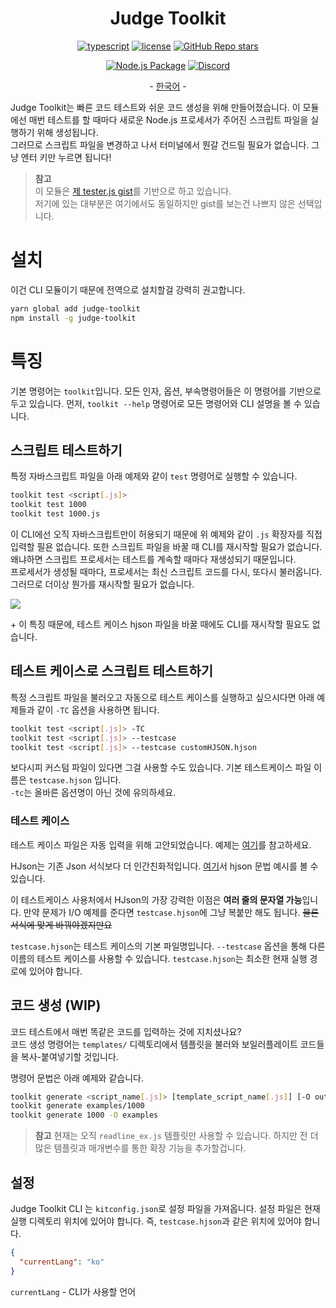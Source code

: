 <h1 align="center">Judge Toolkit</h1>
<div align="center">

[![typescript](https://img.shields.io/badge/TypeScript-3178C6?logo=TypeScript&logoColor=white)](https://www.typescriptlang.org/)
[![license](https://img.shields.io/badge/license-MIT-critical)](https://github.com/Sharlottes/judgekit/blob/master/LICENSE)
[![GitHub Repo stars](https://img.shields.io/github/stars/sharlottes/judgekit?label=Please%20star%20me%21&style=social)](https://github.com/sharlottes/judgekit/stargazers)

[![Node.js Package](https://github.com/Sharlottes/judgekit/actions/workflows/publish.yml/badge.svg)](https://github.com/Sharlottes/judgekit/actions/workflows/publish.yml)
[![Discord](https://img.shields.io/badge/Sharlotte%230018-7289DA?logo=discord&logoColor=white&style=flat-square)](https://discordapp.com/users/473072758629203980)

\- [한국어](https://github.com/Sharlottes/judgekit/blob/master/readmes/README_ko.md) \-

</div>

Judge Toolkit는 빠른 코드 테스트와 쉬운 코드 생성을 위해 만들어졌습니다.
이 모듈에선 매번 테스트를 할 때마다 새로운 Node.js 프로세서가 주어진 스크립트 파일을 실행하기 위해 생성됩니다.  
그러므로 스크립트 파일을 변경하고 나서 터미널에서 뭔갈 건드릴 필요가 없습니다. 그냥 엔터 키만 누르면 됩니다!

> **참고**  
> 이 모듈은 [제 tester.js gist](https://gist.github.com/Sharlottes/b2332b88695d11686dab5b9248c433da)를 기반으로 하고 있습니다.  
> 저기에 있는 대부분은 여기에서도 동일하지만 gist를 보는건 나쁘지 않은 선택입니다.

# 설치

이건 CLI 모듈이기 때문에 전역으로 설치할걸 강력히 권고합니다.

```bash
yarn global add judge-toolkit
npm install -g judge-toolkit
```

# 특징

기본 명령어는 `toolkit`입니다. 모든 인자, 옵션, 부속명령어들은 이 명령어를 기반으로 두고 있습니다.
먼저, `toolkit --help` 명령어로 모든 명령어와 CLI 설명을 볼 수 있습니다.

## 스크립트 테스트하기

특정 자바스크립트 파일을 아래 예제와 같이 `test` 명령어로 실행할 수 있습니다.

```bash
toolkit test <script[.js]>
toolkit test 1000
toolkit test 1000.js
```

이 CLI에선 오직 자바스크립트만이 허용되기 때문에 위 예제와 같이 `.js` 확장자를 직접 입력할 필욘 없습니다. 또한 스크립트 파일을 바꿀 때 CLI를 재시작할 필요가 없습니다. 왜냐하면 스크립트 프로세서는 테스트를 계속할 때마다 재생성되기 때문입니다.  
프로세서가 생성될 때마다, 프로세서는 최신 스크립트 코드를 다시, 또다시 불러옵니다. 그러므로 더이상 뭔가를 재시작할 필요가 없습니다.

![](https://i.imgur.com/pMkrByK.gif)

\+ 이 특징 때문에, 테스트 케이스 hjson 파일을 바꿀 때에도 CLI를 재시작할 필요도 없습니다.

## 테스트 케이스로 스크립트 테스트하기

특정 스크립트 파일을 불러오고 자동으로 테스트 케이스를 실행하고 싶으시다면 아래 예제들과 같이 `-TC` 옵션을 사용하면 됩니다.

```bash
toolkit test <script[.js]> -TC
toolkit test <script[.js]> --testcase
toolkit test <script[.js]> --testcase customHJSON.hjson
```

보다시피 커스텀 파일이 있다면 그걸 사용할 수도 있습니다. 기본 테스트케이스 파일 이름은 `testcase.hjson` 입니다.  
`-tc`는 올바른 옵션명이 아닌 것에 유의하세요.

### 테스트 케이스

테스트 케이스 파일은 자동 입력을 위해 고안되었습니다.
예제는 [여기](https://github.com/Sharlottes/judgekit/blob/master/examples/testcase.hjson)를 참고하세요.

HJson는 기존 Json 서식보다 더 인간친화적입니다. [여기](https://hjson.github.io/try.html)서 hjson 문법 예시를 볼 수 있습니다.

이 테스트케이스 사용처에서 HJson의 가장 강력한 이점은 **여러 줄의 문자열 가능**입니다. 만약 문제가 I/O 예제를 준다면 `testcase.hjson`에 그냥 복붙만 해도 됩니다. ~~물론 서식에 맞게 바꿔야겠지만요~~

`testcase.hjson`는 테스트 케이스의 기본 파일명입니다. `--testcase` 옵션을 통해 다른 이름의 테스트 케이스를 사용할 수 있습니다. `testcase.hjson`는 최소한 현재 실행 경로에 있어야 합니다.

## 코드 생성 (WIP)

코드 테스트에서 매번 똑같은 코드를 입력하는 것에 지치셨나요?  
코드 생성 명령어는 `templates/` 디렉토리에서 템플릿을 불러와 보일러플레이트 코드들을 복사-붙여넣기할 것입니다.

명령어 문법은 아래 예제와 같습니다.

```bash
toolkit generate <script_name[.js]> [template_script_name[.js]] [-O outdir]
toolkit generate examples/1000
toolkit generate 1000 -O examples
```

> **참고**
> 현재는 오직 `readline_ex.js` 템플릿만 사용할 수 있습니다. 하지만 전 더 많은 템플릿과 매개변수를 통한 확장 기능을 추가할겁니다.

## 설정

Judge Toolkit CLI 는 `kitconfig.json`로 설정 파일을 가져옵니다. 설정 파일은 현재 실행 디렉토리 위치에 있어야 합니다. 즉, `testcase.hjson`과 같은 위치에 있어야 합니다.

```json
{
  "currentLang": "ko"
}
```

`currentLang` - CLI가 사용할 언어
